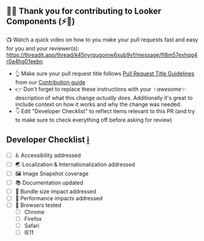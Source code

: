 ## 👋👋 Thank you for contributing to Looker Components (⚡️🍣)

📺 Watch a quick video on how to you make your pull requests fast and easy for you and your reviewer(s):
https://threadit.app/thread/k45nyrqugoinw6xub9vf/message/fl8m57exhqg4r0a4hg01eebn

- 👆 Make sure your pull request title follows [Pull Request Title Guidelines](/CONTRIBUTING.md#title-guidelines) from our [Contribution guide](/CONTRIBUTING.md)
- 👉 Don't forget to replace these instructions with your _✨awesome✨_ description of what this change _actually does_. Additionally it's great to include context on how it works and why the change was needed.
- 👇 Edit "Developer Checklist" to reflect items relevant to this PR (and try to make sure to check everything off before asking for review)

## Developer Checklist [ℹ️](/CONTRIBUTING.md#developer-checklist)

- [ ] ♿️ Accessibility addressed
- [ ] 🌏 Localization & Internationalization addressed
- [ ] 🖼 Image Snapshot coverage
- [ ] 📚 Documentation updated
- [ ] 🧳 Bundle size impact addressed
- [ ] 🏁 Performance impacts addressed
- [ ] 👾 Browsers tested
  - [ ] Chrome
  - [ ] Firefox
  - [ ] Safari
  - [ ] IE11
